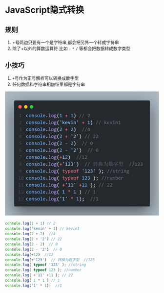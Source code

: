 # JavaScript隐式转换

## 规则

1. +号两边只要有一个是字符串,都会把另外一个转成字符串
2. 除了+以外的算数运算符 比如  `-`  `*`  `/`  等都会把数据转成数字类型

## 小技巧

1. `+`号作为正号解析可以转换成数字型
2. 任何数据和字符串相加结果都是字符串



![](./assets/隐式转换.png)

```javascript
console.log(1 + 1) // 2
console.log('kevin' + 1) // kevin1
console.log(2 + 2)  //4
console.log(2 + '2') // 22
console.log(2 - 2)  // 0
console.log(2 - '2')  // 0  
console.log(+12)  //12 
console.log(+'123')  // 转换为数字型  //123
console.log( typeof '123' ); //string
console.log( typeof 123 ); //number 
console.log( +'11' +11 ); // 22
console.log( 1 * 1 ) // 1
console.log('1' * 1);  //1

```

